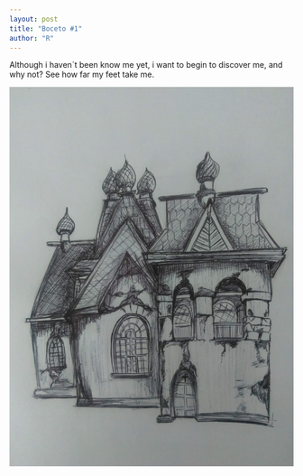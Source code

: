 ```yaml
---
layout: post
title: "Boceto #1"
author: "R"
---
```


Although i haven´t been know me yet, i want to begin to discover me, and why not? See how far my feet take me.


<img title="Casa" alt="" src="../assets/blog_images/dibujos/18-03-2021.jpg">